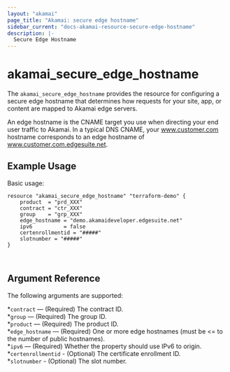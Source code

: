 ```yaml
---
layout: "akamai"
page_title: "Akamai: secure edge hostname"
sidebar_current: "docs-akamai-resource-secure-edge-hostname"
description: |-
  Secure Edge Hostname
---
```


# akamai_secure_edge_hostname



The `akamai_secure_edge_hostname` provides the resource for configuring a secure edge hostname that determines how requests for your site, app, or content are mapped to Akamai edge servers. 

An edge hostname is the CNAME target you use when directing your end user traffic to Akamai. In a typical DNS CNAME, your www.customer.com hostname corresponds to an edge hostname of www.customer.com.edgesuite.net.


## Example Usage

Basic usage:

```hcl
resource "akamai_secure_edge_hostname" "terraform-demo" {
    product  = "prd_XXX"
    contract = "ctr_XXX"
    group    = "grp_XXX"
    edge_hostname = "demo.akamaideveloper.edgesuite.net"
    ipv6          = false
    certenrollmentid = "#####"
    slotnumber = "#####"
}



```

## Argument Reference

The following arguments are supported:

*`contract` — (Required) The contract ID.  
*`group` — (Required) The group ID.  
*`product` — (Required) The product ID.  
*`edge_hostname` — (Required) One or more edge hostnames (must be <= to the number of public hostnames).  
*`ipv6` —  (Required) Whether the property should use IPv6 to origin.  
*`certenrollmentid` - (Optional) The certificate enrollment ID.  
*`slotnumber` - (Optional) The slot number.  
